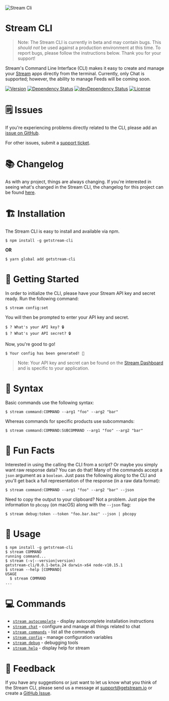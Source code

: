 ![Stream Cli](https://i.imgur.com/H8AScTq.png)

# Stream CLI

> Note: The Stream CLI is currently in beta and may contain bugs. This _should not_ be used against a production environment at this time. To report bugs, please follow the instructions below. Thank you for your support!

Stream's Command Line Interface (CLI) makes it easy to create and manage your [Stream](https://getstream.io) apps directly from the terminal. Currently, only Chat is supported; however, the ability to manage Feeds will be coming soon.

[![Version](https://img.shields.io/npm/v/getstream-cli.svg)](https://npmjs.org/package/getstream-cli)
[![Dependency Status](https://david-dm.org/getstream/stream-cli/status.svg)](https://david-dm.org/getstream/stream-cli)
[![devDependency Status](https://david-dm.org/getstream/stream-cli/dev-status.svg)](https://david-dm.org/getstream/stream-cli?type=dev)
[![License](https://img.shields.io/npm/l/getstream-cli.svg)](https://github.com/getstream/stream-cli/blob/master/package.json)

# 🗒 Issues

If you're experiencing problems directly related to the CLI, please add an [issue on GitHub](https://github.com/getstream/stream-cli/issues).

For other issues, submit a [support ticket](https://getstream.io/support).

# 📚 Changelog

As with any project, things are always changing. If you're interested in seeing what's changed in the Stream CLI, the changelog for this project can be found [here](https://github.com/getstream/stream/blob/master/CHANGELOG.md).

# 🏗 Installation

The Stream CLI is easy to install and available via npm.

```sh-session
$ npm install -g getstream-cli
```

**OR**

```sh-session
$ yarn global add getstream-cli
```

# 🚀 Getting Started

In order to initialize the CLI, please have your Stream API key and secret ready. Run the following command:

```sh-session
$ stream config:set
```

You will then be prompted to enter your API key and secret.

```sh-session
$ ? What's your API key? 🔒
$ ? What's your API secret? 🔒
```

Now, you're good to go!

```sh-session
$ Your config has been generated! 🚀
```

> Note: Your API key and secret can be found on the [Stream Dashboard](https://getstream.io/dashboard) and is specific to your application.

# 🔨 Syntax

Basic commands use the following syntax:

```sh-session
$ stream command:COMMAND --arg1 "foo" --arg2 "bar"
```

Whereas commands for specific products use subcommands:

```sh-session
$ stream command:COMMAND:SUBCOMMAND --arg1 "foo" --arg2 "bar"
```

# 🎩 Fun Facts

Interested in using the calling the CLI from a script? Or maybe you simply want raw response data? You can do that! Many of the commands accept a `json` argument as a `boolean`. Just pass the following along to the CLI and you'll get back a full representation of the response (in a raw data format):

```sh-session
$ stream command:COMMAND --arg1 "foo" --arg2 "bar" --json
```

Need to copy the output to your clipboard? Not a problem. Just pipe the information to `pbcopy` (on macOS) along with the `--json` flag:

```sh-session
$ stream debug:token --token "foo.bar.baz" --json | pbcopy
```

# 🥳‍ Usage

<!-- usage -->

```sh-session
$ npm install -g getstream-cli
$ stream COMMAND
running command...
$ stream (-v|--version|version)
getstream-cli/0.0.1-beta.24 darwin-x64 node-v10.15.1
$ stream --help [COMMAND]
USAGE
  $ stream COMMAND
...
```

<!-- usagestop -->

# 💻 Commands

<!-- commands -->

-   [`stream autocomplete`](docs/autocomplete.md) - display autocomplete installation instructions
-   [`stream chat`](docs/chat.md) - configure and manage all things related to chat
-   [`stream commands`](docs/commands.md) - list all the commands
-   [`stream config`](docs/config.md) - manage configuration variables
-   [`stream debug`](docs/debug.md) - debugging tools
-   [`stream help`](docs/help.md) - display help for stream

<!-- commandsstop -->

# 📣 Feedback

If you have any suggestions or just want to let us know what you think of the Stream CLI, please send us a message at support@getstream.io or create a [GitHub Issue](https://github.com/getstream/stream-cli/issues).
